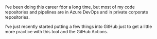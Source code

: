 I've been doing this career fdor a long time, but most of my code repositories and pipelines are in Azure DevOps and in private corporate repositories.

I've just recently started putting a few things into GitHub just to get a little more practice with this tool and the GitHub Actions.
